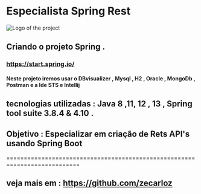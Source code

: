 # Especialista Spring Rest
![Logo of the project](https://encrypted-tbn0.gstatic.com/images?q=tbn:ANd9GcSj_sxUjxvS1BXPRxlPyBPBCOMKPrptNTy7kA&usqp=CAU)

## Criando o projeto Spring .
### https://start.spring.io/

#### Neste projeto iremos usar o DBvisualizer , Mysql , H2 , Oracle , MongoDb , Postman e a Ide STS  e Intellij 

## tecnologias utilizadas : Java 8 ,11, 12 , 13 , Spring tool suite 3.8.4 & 4.10 .

## Objetivo : Especializar em criação de Rets API's usando Spring Boot
===========================================================================

## veja mais em : https://github.com/zecarloz 
